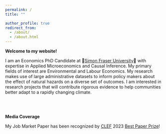 ```yaml
---
permalink: /
title: ""

author_profile: true
redirect_from: 
  - /about/
  - /about.html
---
```


**Welcome to my website!**

I am an Economics PhD Candidate at 🍁[Simon Fraser University](https://www.sfu.ca/economics/community/news/2020/05/sfu-economics-maintains-top-three-ranking-.html)🍁 with expertise in Applied Microeconomics and Causal Inference. My primary fields of interest are Environmental and Labour Economics. My research makes use of large administrative datasets to inform policy makers about the effect of natural hazards on a diverse set of outcomes. I am interested in research projects that will contribute rigorous evidence to help communities better adapt to a rapidly changing climate.

<br />
<br />

**Media Coverage**

My Job Market Paper has been recognized by [CLEF](https://clef.uwaterloo.ca/prize/) 2023 [Best Paper Prize](https://www.sfu.ca/economics/community/news/2023/06/wildfire-smoke-and-labour-market-outcomes--phd-paper-runner-up-f.html)!
